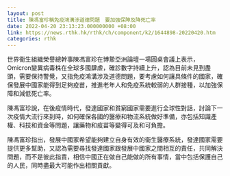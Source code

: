 ```yaml
---
layout: post
title: 陳馮富珍稱免疫鴻溝涉道德問題　要加強保障及降死亡率
date: 2022-04-20 23:13:23.000000000 +08:00
link: https://news.rthk.hk/rthk/ch/component/k2/1644898-20220420.htm
categories: rthk
---
```


世界衞生組織榮譽總幹事陳馮富珍在博䲀亞洲論壇一場圓桌會議上表示，Omicron變異病毒株在全球多國肆虐，確診數字持續上升，認為目前未見到盡頭，需要保持警覺，又指免疫鴻溝涉及道德問題，要考慮如何讓具條件的國家，確保發展中國家能得到足夠疫苗，推進老年人和免疫系統較弱的人群接種，以加強保障和減低死亡率。

陳馮富珍說，在後疫情時代，發達國家和貧窮國家需要進行全球性對話，討論下一次疫情大流行來到時，如何確保各國的醫療和物流系統做好準備，亦包括知識產權、科技和資金等問題，讓藥物和疫苗等變得可及和可負擔。

陳馮富珍指出，發展中國家希望能夠建立自身有效的衞生醫療系統，發達國家需要提供更多幫助，又認為需要尋找發達國家跟發展中國家之間相互的責任，共同解決問題，而不是彼此指責，相信中國正在做自己能做的所有事情，當中包括保護自己的人民，同時盡最大可能作出相關貢獻。
